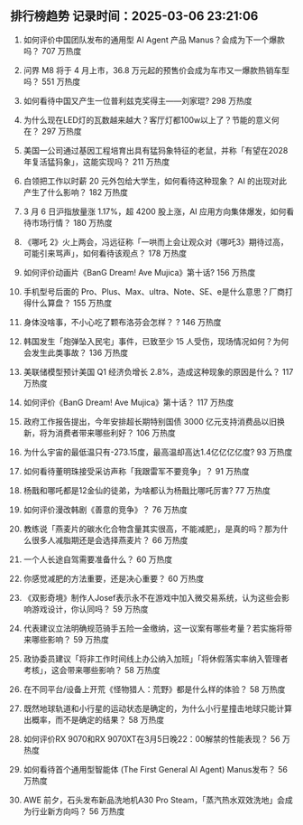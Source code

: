 
## 排行榜趋势 记录时间：2025-03-06 23:21:06
  
  1. 如何评价中国团队发布的通用型 AI Agent 产品 Manus？会成为下一个爆款吗？ 707 万热度
    
  2. 问界 M8 将于 4 月上市，36.8 万元起的预售价会成为车市又一爆款热销车型吗？ 551 万热度
    
  3. 如何看待中国又产生一位普利兹克奖得主——刘家琨? 298 万热度
    
  4. 为什么现在LED灯的瓦数越来越大？客厅灯都100w以上了？节能的意义何在？ 297 万热度
    
  5. 美国一公司通过基因工程培育出具有猛犸象特征的老鼠，并称「有望在2028年复活猛犸象」，这能实现吗？ 211 万热度
    
  6. 白领把工作以时薪 20 元外包给大学生，如何看待这种现象？ AI 的出现对此产生了什么影响？ 182 万热度
    
  7. 3 月 6 日沪指放量涨 1.17%，超 4200 股上涨，AI 应用方向集体爆发，如何看待市场行情？ 180 万热度
    
  8. 《哪吒 2》火上两会，冯远征称「一哄而上会让观众对《哪吒3》期待过高，可能引来骂声」，如何看待该观点？ 178 万热度
    
  9. 如何评价动画片《BanG Dream! Ave Mujica》第十话? 156 万热度
    
  10. 手机型号后面的 Pro、Plus、Max、ultra、Note、SE、e是什么意思？厂商打得什么算盘？ 155 万热度
    
  11. 身体没啥事，不小心吃了颗布洛芬会怎样？ ​? 146 万热度
    
  12. 韩国发生「炮弹坠入民宅」事件，已致至少 15 人受伤，现场情况如何？为何会发生此类事故？ 136 万热度
    
  13. 美联储模型预计美国 Q1 经济负增长 2.8%，造成这种现象的原因是什么？ 117 万热度
    
  14. 如何评价《BanG Dream! Ave Mujica》第十话？ 117 万热度
    
  15. 政府工作报告提出，今年安排超长期特别国债 3000 亿元支持消费品以旧换新，将为消费者带来哪些利好？ 106 万热度
    
  16. 为什么宇宙的最低温只有-273.15度，最高温却高达1.4亿亿亿亿度? 93 万热度
    
  17. 如何看待董明珠接受采访声称「我跟雷军不要竞争」？ 91 万热度
    
  18. 杨戬和哪吒都是12金仙的徒弟，为啥都认为杨戬比哪吒厉害? 77 万热度
    
  19. 如何评价漫改韩剧《善意的竞争》？ 76 万热度
    
  20. 教练说「燕麦片的碳水化合物含量其实很高，不能减肥」，是真的吗？那为什么很多人减脂期还是会选择燕麦片？ 66 万热度
    
  21. 一个人长途自驾需要准备什么？ 60 万热度
    
  22. 你感觉减肥的方法重要，还是决心重要？ 60 万热度
    
  23. 《双影奇境》制作人Josef表示永不在游戏中加入微交易系统，认为这些会影响游戏设计，你认同吗？ 59 万热度
    
  24. 代表建议立法明确规范骑手五险一金缴纳，这一议案有哪些考量？若实施将带来哪些影响？ 59 万热度
    
  25. 政协委员建议「将非工作时间线上办公纳入加班」「将休假落实率纳入管理者考核」，这会带来哪些影响？ 58 万热度
    
  26. 在不同平台/设备上开荒《怪物猎人：荒野》都是什么样的体验？ 58 万热度
    
  27. 既然地球轨道和小行星的运动状态是确定的，为什么小行星撞击地球只能计算出概率，而不是确定的结果？ 58 万热度
    
  28. 如何评价RX 9070和RX 9070XT在3月5日晚22：00解禁的性能表现？ 56 万热度
    
  29. 如何看待首个通用型智能体 (The First General AI Agent) Manus发布？ 56 万热度
    
  30. AWE 前夕，石头发布新品洗地机A30 Pro Steam，「蒸汽热水双效洗地」会成为行业新方向吗？ 56 万热度
    